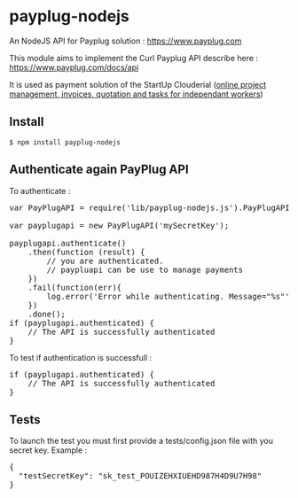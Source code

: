 # payplug-nodejs
An NodeJS API for Payplug solution : https://www.payplug.com

This module aims to implement the Curl Payplug API describe here : https://www.payplug.com/docs/api

It is used as payment solution of the StartUp Clouderial (<a href="http://clouderial.com">online project management, invoices, quotation and tasks for independant workers</a>)

## Install
<code>$ npm install payplug-nodejs</code>

## Authenticate again PayPlug API
To authenticate :

<pre>
var PayPlugAPI = require('lib/payplug-nodejs.js').PayPlugAPI;

var payplugapi = new PayPlugAPI('mySecretKey');

payplugapi.authenticate()
	.then(function (result) {
		// you are authenticated.
		// paypluapi can be use to manage payments
	})
	.fail(function(err){
		log.error('Error while authenticating. Message="%s"', err.message);
	})
	.done();
if (payplugapi.authenticated) {
	// The API is successfully authenticated
}
</pre>

To test if authentication is successfull :
<pre>
if (payplugapi.authenticated) {
	// The API is successfully authenticated
}
</pre>

## Tests
To launch the test you must first provide a tests/config.json file with you secret key. Example :

<pre>
{
  "testSecretKey": "sk_test_POUIZEHXIUEHD987H4D9U7H98"
}
</pre>

